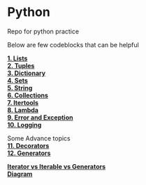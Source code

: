 # Python
 Repo for python practice  

Below are few codeblocks that can be helpful  

[**1. Lists**](1.list)  
[**2. Tuples**](2.tuple)  
[**3. Dictionary**](3.dict)  
[**4. Sets**](4.sets)  
[**5. String**](5.string)  
[**6. Collections**](6.collection)  
[**7. Itertools**](7.itertools)  
[**8. Lambda**](8.lambda)  
[**9. Error and Exception**](9.exception)  
[**10. Logging**](10.logging)

Some Advance topics  
[**11. Decorators**](11.Decorators)  
[**12. Generators**](12.Generators)  


[**Iterator vs Iterable vs Generators**](https://nvie.com/posts/iterators-vs-generators/)  
[**Diagram**](diagrams/iterator%20vs%20iterable%20vs%20generators.PNG)